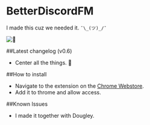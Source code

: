 # BetterDiscordFM

I made this cuz we needed it. `¯\_(ツ)_/¯`

![:eyes:](http://emojipedia-us.s3.amazonaws.com/cache/44/ba/44bacf7f2e89b68c37ae41626ebd1b4c.png)

##Latest changelog (v0.6)
* Center all the things. :eyes:

##How to install
* Navigate to the extension on the [Chrome Webstore](https://chrome.google.com/webstore/detail/betterdiscordfm/bndiolphmbdbdpibofbopaoccijdilik).
* Add it to throme and allow access.

##Known Issues
* I made it together with Dougley.
